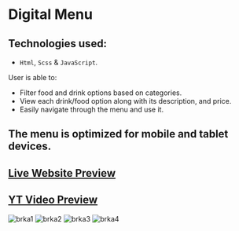 # Digital Menu

## Technologies used:

- `Html`, `Scss` & `JavaScript`.

User is able to:

* Filter food and drink options based on categories.
* View each drink/food option along with its description, and price.
* Easily navigate through the menu and use it.

## The menu is optimized for mobile and tablet devices.

## [Live Website Preview](https://www.kodbrku.rs)
## [YT Video Preview](https://www.youtube.com/watch?v=rbmjtL3bDBA)

![brka1](https://user-images.githubusercontent.com/95870159/204083921-de4d29d6-5fee-4770-9251-af4fc27a17c5.png)
![brka2](https://user-images.githubusercontent.com/95870159/204083924-f1249ff0-efce-4668-91dc-a26ea8e8a052.png)
![brka3](https://user-images.githubusercontent.com/95870159/204083926-a0c25f11-a88b-423d-812d-f00f2f8dad55.png)
![brka4](https://user-images.githubusercontent.com/95870159/204083930-599eb0ae-f947-4d1a-ac9c-00a388cbf016.png)
